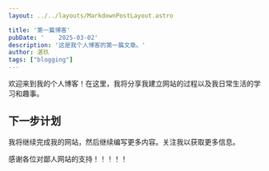 ```yaml
---
layout: ../../layouts/MarkdownPostLayout.astro

title: '第一篇博客'
pubDate: '    2025-03-02'
description: '这是我个人博客的第一篇文章。'
author: 湛玖
tags: ["blogging"]
---
```



 欢迎来到我的个人博客！在这里，我将分享我建立网站的过程以及我日常生活的学习和趣事。

 ## 下一步计划

 我将继续完成我的网站，然后继续编写更多内容。关注我以获取更多信息。
 
 感谢各位对鄙人网站的支持！！！！！